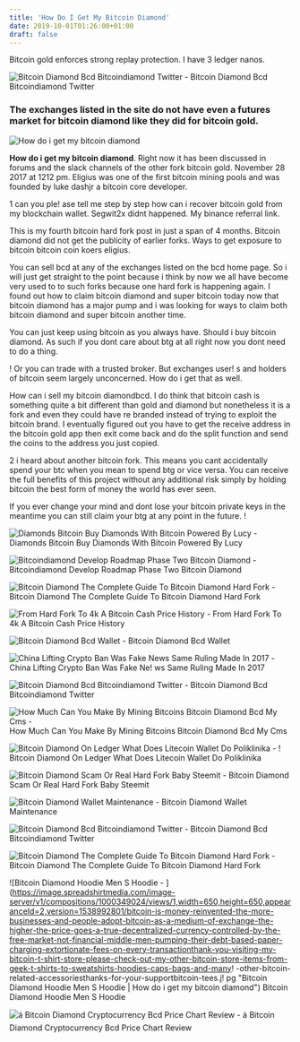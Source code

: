 ```yaml
---
title: 'How Do I Get My Bitcoin Diamond'
date: 2019-10-01T01:26:00+01:00
draft: false
---
```


Bitcoin gold enforces strong replay protection. I have 3 ledger nanos.

![Bitcoin Diamond Bcd Bitcoindiamond Twitter - ](https://pbs.twimg.com/media/EAFoMbgXsAAEWpb.jpg "Bitcoin Diamond Bcd Bitcoindiamond Twitter | How do i get my bitcoin diamond") Bitcoin Diamond Bcd Bitcoindiamond Twitter

### The exchanges listed in the site do not have even a futures market for bitcoin diamond like they did for bitcoin gold.

![How do i get my bitcoin diamond](http://i.cubeupload.com/fRqSnE.png "How do i get my bitcoin diamond")

**How do i get my bitcoin diamond**. Right now it has been discussed in forums and the slack channels of the other fork bitcoin gold. November 28 2017 at 1212 pm. Eligius was one of the first bitcoin mining pools and was founded by luke dashjr a bitcoin core developer.

1 can you ple! ase tell me step by step how can i recover bitcoin gold from my blockchain wallet. Segwit2x didnt happened. My binance referral link.

This is my fourth bitcoin hard fork post in just a span of 4 months. Bitcoin diamond did not get the publicity of earlier forks. Ways to get exposure to bitcoin bitcoin coin koers eligius.

You can sell bcd at any of the exchanges listed on the bcd home page. So i will just get straight to the point because i think by now we all have become very used to to such forks because one hard fork is happening again. I found out how to claim bitcoin diamond and super bitcoin today now that bitcoin diamond has a major pump and i was looking for ways to claim both bitcoin diamond and super bitcoin another time.

You can just keep using bitcoin as you always have. Should i buy bitcoin diamond. As such if you dont care about btg at all right now you dont need to do a thing.

! Or you can trade with a trusted broker. But exchanges user! s and holders of bitcoin seem largely unconcerned. How do i get that as well.

How can i sell my bitcoin diamondbcd. I do think that bitcoin cash is something quite a bit different than gold and diamond but nonetheless it is a fork and even they could have re branded instead of trying to exploit the bitcoin brand. I eventually figured out you have to get the receive address in the bitcoin gold app then exit come back and do the split function and send the coins to the address you just copied.

2 i heard about another bitcoin fork. This means you cant accidentally spend your btc when you mean to spend btg or vice versa. You can receive the full benefits of this project without any additional risk simply by holding bitcoin the best form of money the world has ever seen.

If you ever change your mind and dont lose your bitcoin private keys in the meantime you can still claim your btg at any point in the future. !

![Diamonds Bitcoin Buy Diamonds With Bitcoin Powered By Lucy - ](https://www.diamonds-bitcoin.com/assets/diamonds-start-page.png "Diamonds Bitcoin Buy Diamonds With Bitcoin Powered By Lucy | How do i get my bitcoin diamond") Diamonds Bitcoin Buy Diamonds With Bitcoin Powered By Lucy

![Bitcoindiamond Develop Roadmap Phase Two Bitcoin Diamond - ](https://www.bitcoindiamond.org/wp-content/uploads/2019/06/Bitcoin-Diamond-Roadmap.jpg "Bitcoindiamond Develop Roadmap Phase Two Bitcoin Diamond | How do i get my bitcoin diamond") Bitcoindiamond Develop Roadmap Phase Two Bitcoin Diamond

![Bitcoin Diamond The Complete Guide To Bitcoin Diamond Hard Fork - ](https://www.bitdegree.org/tutorials/wp-content/uploads/2018/06/bitcoin-diamond.jpg "Bitcoin Diamond The!    Complete Guide To Bitcoin Diamond Hard Fork | How do i get my bitcoin !   diamond") Bitcoin Diamond The Complete Guide To Bitcoin Diamond Hard Fork

![From Hard Fork To 4k A Bitcoin Cash Price History - ](https://miro.medium.com/max/2625/1*yCwG1ObH5REquvwM8M63iw.png "From Hard Fork To 4k A Bitcoin Cash Price History | How do i get my bitcoin diamond") From Hard Fork To 4k A Bitcoin Cash Price History

![Bitcoin Diamond Bcd Wallet - ](https://i.ytimg.com/vi/GvPLN8pe_IY/hqdefault.jpg "Bitcoin Diamond Bcd Wallet | How do i get my bitcoin diamond") Bitcoin Diamond Bcd Wallet

![China Lifting Crypto Ban Was Fake News Same Ruling Made In 2017 - ](https://leonox.me/wp-content/uploads/2018/11/deal.jpg "China Lifting Crypto Ban Was Fake News Same Ruling Made In 2017 | How do i get my bitcoin diamond") China Lifting Crypto Ban Was Fake Ne! ws Same Ruling Made In 2017

![Bitcoin Diamond Bcd Bitcoindiamond Twitter - ](https://pbs.twimg.com/profile_images/1082170087979737088/LGGp61qN.jpg "Bitcoin Diamond Bcd Bitcoindiamond Twitter | How do i get my bitcoin diamond") Bitcoin Diamond Bcd Bitcoindiamond Twitter

![How Much Can You Make By Mining Bitcoins Bitcoin Diamond Bcd My Cms - ](https://coindoo.com/wp-content/uploads/2018/11/bcd.png "How Much Can You Make By Mining Bitcoins Bitcoin Diamond Bcd My Cms | How do i get my bitcoin diamond") How Much Can You Make By Mining Bitcoins Bitcoin Diamond Bcd My Cms

![Bitcoin Diamond On Ledger What Does Litecoin Wallet Do Poliklinika - ](https://bitcoinblog.cz/wp-content/uploads/2017/12/offline-prihlaseni-do-myetherwallet.png "Bitcoin Diamond On Ledger What Do!   es Litecoin Wallet Do Poliklinika | How do i get my bitcoin diamond") ! Bitcoin Diamond On Ledger What Does Litecoin Wallet Do Poliklinika

![Bitcoin Diamond Scam Or Real Hard Fork Baby Steemit - ](https://steemitimages.com/640x0/https://img.esteem.ws/2osq2fgq8h.jpg "Bitcoin Diamond Scam Or Real Hard Fork Baby Steemit | How do i get my bitcoin diamond") Bitcoin Diamond Scam Or Real Hard Fork Baby Steemit

![Bitcoin Diamond Wallet Maintenance - ](https://pbs.twimg.com/media/DTOMOy2WsAExFTx.jpg "Bitcoin Diamond Wallet Maintenance | How do i get my bitcoin diamond") Bitcoin Diamond Wallet Maintenance

![Bitcoin Diamond Bcd Bitcoindiamond Twitter - ](https://pbs.twimg.com/media/EBOvflUXkAE4e08.jpg "Bitcoin Diamond Bcd Bitcoindiamond Twitter | How do i get my bitcoin diamond") Bitcoin Diamond Bcd Bitcoindiamond Twitter

![Bitcoin Diamond The Complete Guide To Bitcoin Diamond Hard Fork - ](https://www.bitdegree.org/tutorials/wp-content/uploads/2018/06/What-is-BCD-3.png "Bitcoin Diamond The Complete Guide To Bitcoin Diamond Hard Fork | How do i get my bitcoin diamond") Bitcoin Diamond The Complete Guide To Bitcoin Diamond Hard Fork

![Bitcoin Diamond Hoodie Men S Hoodie - ](https://image.spreadshirtmedia.com/image-server/v1/compositions/1000349024/views/1,width=650,height=650,appearanceId=2,version=1538992801/bitcoin-is-money-reinvented-the-more-businesses-and-people-adopt-bitcoin-as-a-medium-of-exchange-the-higher-the-price-goes-a-true-decentralized-currency-controlled-by-the-free-market-not-financial-middle-men-pumping-their-debt-based-paper-charging-extortionate-fees-on-every-transactionthank-you-visiting-my-bitcoin-t-shirt-store-please-check-out-my-other-bitcoin-store-items-from-geek-t-shirts-to-sweatshirts-hoodies-caps-bags-and-many!   -other-bitcoin-related-accessoriesthanks-for-your-supportbitcoin-tees.j!   pg "Bitcoin Diamond Hoodie Men S Hoodie | How do i get my bitcoin diamond") Bitcoin Diamond Hoodie Men S Hoodie

![á Bitcoin Diamond Cryptocurrency Bcd Price Chart Review - ](https://www.bitbetnews.com/wp-content/uploads/2018/04/chto_takoe_kriptovalyuta_bitcoin_dimond.jpg "á Bitcoin Diamond Cryptocurrency Bcd Price Chart Review | How do i get my bitcoin diamond") á Bitcoin Diamond Cryptocurrency Bcd Price Chart Review